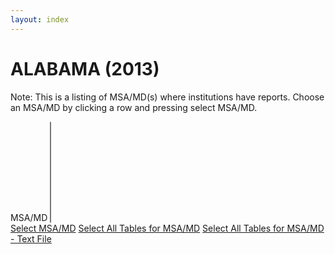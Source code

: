 ```yaml
---
layout: index
---
```


# ALABAMA (2013)

Note: This is a listing of MSA/MD(s) where institutions have reports. Choose an MSA/MD by clicking a row and pressing select MSA/MD.

<form class="block__bg">
	<label class="form-label-header" for="msa-mds">MSA/MD</label>
	<select id="msa-mds" size="10">
	</select>
	<br />
	<a href="{{ site.baseurl }}/aggregate/2013/Alabama/Anniston-Oxford/" class="btn">Select MSA/MD</a> <a href="{{ site.baseurl }}/aggregate/state/" class="btn">Select All Tables for MSA/MD</a> <a href="{{ site.baseurl }}/aggregate/state/" class="btn">Select All Tables for MSA/MD - Text File</a>
</form>